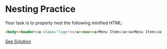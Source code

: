 # Nesting Practice

Your task is to properly nest the following minified HTML:

```html
<body><header><a class="logo"></a><nav><a>Menu Item</a><a>Menu Item</a><a>Menu Item</a><a>Menu Item</a></nav></header><main><aside><nav><a>Menu Item</a><a>Menu Item</a><a>Menu Item</a><a>Menu Item</a></nav><nav><a>Menu Item</a><a>Menu Item</a><a>Menu Item</a><a>Menu Item</a></nav></aside></main><footer></footer></body>
```

[See Solution](solution.md)